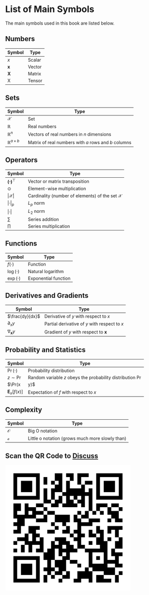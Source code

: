 # List of Main Symbols

The main symbols used in this book are listed below.

## Numbers

|Symbol      |Type  |
|------------|------|
|$x$         |Scalar|
|$\mathbf{x}$|Vector|
|$\mathbf{X}$|Matrix|
|$\mathsf{X}$|Tensor|

## Sets

|Symbol                   |Type                                                |
|-------------------------|----------------------------------------------------|
|$\mathcal{X}$            |Set                                                 |
|$\mathbb{R}$             |Real numbers                                        |
|$\mathbb{R}^n$           |Vectors of real numbers in $n$ dimensions           |
|$\mathbb{R}^{a \times b}$|Matrix of real numbers with $a$ rows and $b$ columns|


## Operators

|Symbol                   |Type                                       |
|-------------------------|-------------------------------------------|
|$\mathbf{(\cdot)}^\top$  |Vector or matrix transposition             |
|$\odot$                  |Element-wise multiplication                |
|$\lvert\mathcal{X}\rvert$|Cardinality (number of elements) of the set $\mathcal{X}$|
|$\|\cdot\|_p$            |$L_p$ norm                                 |
|$\|\cdot\|$              |$L_2$ norm                                 |
|$\sum$                   |Series addition                        |
|$\prod$                  |Series multiplication                  |


## Functions

|Symbol       |Type                        |
|-------------|----------------------------|
|$f(\cdot)$   |Function                    |
|$\log(\cdot)$|Natural logarithm|
|$\exp(\cdot)$|Exponential function        |

## Derivatives and Gradients

|Symbol                           |Type                                         |
|---------------------------------|---------------------------------------------|
| $\frac{dy}{dx}$                 |Derivative of $y$ with respect to $x$        |
| $\partial_{x} {y}$              |Partial derivative of $y$ with respect to $x$|
| $\nabla_{\mathbf{x}} y$         |Gradient of $y$ with respect to $\mathbf{x}$      |

## Probability and Statistics

|Symbol                                   |Type                                                     |
|-----------------------------------------|---------------------------------------------------------|
|$\Pr(\cdot)$                             | Probability distribution                                |
|$z \sim \Pr$                         | Random variable $z$ obeys the probability distribution $\Pr$ |
|$\Pr(x|y)$                   | Conditional probability of $x|y$                                 |
|${\mathbf{E}}_{x} [f(x)]$| Expectation of $f$ with respect to $x$                |

## Complexity

|Symbol       |Type          |
|-------------|--------------|
|$\mathcal{O}$|Big O notation|
|$\mathcal{o}$|Little o notation (grows much more slowly than)|


## Scan the QR Code to [Discuss](https://discuss.mxnet.io/t/list-of-main-symbols/4367)

![](../img/qr_list-of-main-symbols.svg)
